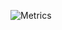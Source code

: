 ![Metrics](https://metrics.lecoq.io/buzztiaan?template=classic&isocalendar=1&notable=1&gists=1&base=header%2C%20activity%2C%20community%2C%20repositories%2C%20metadata&base.indepth=false&base.hireable=false&isocalendar=false&isocalendar.duration=full-year&notable=false&notable.from=organization&notable.repositories=false&notable.indepth=false&notable.types=commit&gists=false&config.timezone=Europe%2FAmsterdam)
